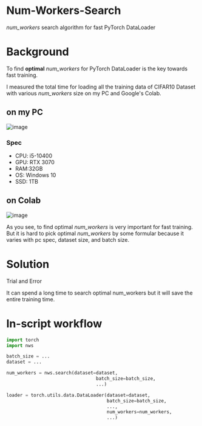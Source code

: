 # Num-Workers-Search
*num_workers* search algorithm for fast PyTorch DataLoader

# Background

To find **optimal** *num_workers* for PyTorch DataLoader is the key towards fast training.

I measured the total time for loading all the training data of CIFAR10 Dataset with various *num_workers* size on my PC and Google's Colab.

## on my PC

![image](https://user-images.githubusercontent.com/35001605/127024522-42a5ae9a-e93f-423b-9cff-8ded69809547.png)

### Spec
- CPU: i5-10400
- GPU: RTX 3070
- RAM:32GB
- OS: Windows 10
- SSD: 1TB

## on Colab

![image](https://user-images.githubusercontent.com/35001605/127024889-2bebfebb-bc35-46d2-ac14-70288790e461.png)

As you see, to find optimal *num_workers* is very important for fast training. But it is hard to pick optimal *num_workers* by some formular because it varies with pc spec, dataset size, and batch size.

# Solution

Trial and Error

It can spend a long time to search optimal num_workers but it will save the entire training time.

# In-script workflow

```python
import torch
import nws

batch_size = ...
dataset = ...

num_workers = nws.search(dataset=dataset,
                                 batch_size=batch_size,
                                 ...)

loader = torch.utils.data.DataLoader(dataset=dataset,
                                     batch_size=batch_size, 
                                     ...,
                                     num_workers=num_workers, 
                                     ...)
```
